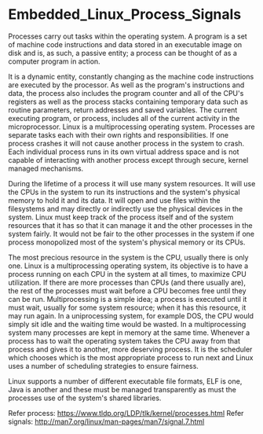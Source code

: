 # Embedded_Linux_Process_Signals
Processes carry out tasks within the operating system. A program is a set of machine code instructions and data stored in an executable image on disk and is, as such, a passive entity; a process can be thought of as a computer program in action.

It is a dynamic entity, constantly changing as the machine code instructions are executed by the processor. As well as the program's instructions and data, the process also includes the program counter and all of the CPU's registers as well as the process stacks containing temporary data such as routine parameters, return addresses and saved variables. The current executing program, or process, includes all of the current activity in the microprocessor. Linux is a multiprocessing operating system. Processes are separate tasks each with their own rights and responsibilities. If one process crashes it will not cause another process in the system to crash. Each individual process runs in its own virtual address space and is not capable of interacting with another process except through secure, kernel managed mechanisms.

During the lifetime of a process it will use many system resources. It will use the CPUs in the system to run its instructions and the system's physical memory to hold it and its data. It will open and use files within the filesystems and may directly or indirectly use the physical devices in the system. Linux must keep track of the process itself and of the system resources that it has so that it can manage it and the other processes in the system fairly. It would not be fair to the other processes in the system if one process monopolized most of the system's physical memory or its CPUs.

The most precious resource in the system is the CPU, usually there is only one. Linux is a multiprocessing operating system, its objective is to have a process running on each CPU in the system at all times, to maximize CPU utilization. If there are more processes than CPUs (and there usually are), the rest of the processes must wait before a CPU becomes free until they can be run. Multiprocessing is a simple idea; a process is executed until it must wait, usually for some system resource; when it has this resource, it may run again. In a uniprocessing system, for example DOS, the CPU would simply sit idle and the waiting time would be wasted. In a multiprocessing system many processes are kept in memory at the same time. Whenever a process has to wait the operating system takes the CPU away from that process and gives it to another, more deserving process. It is the scheduler which chooses which is the most appropriate process to run next and Linux uses a number of scheduling strategies to ensure fairness.

Linux supports a number of different executable file formats, ELF is one, Java is another and these must be managed transparently as must the processes use of the system's shared libraries.

Refer process: https://www.tldp.org/LDP/tlk/kernel/processes.html
Refer signals: http://man7.org/linux/man-pages/man7/signal.7.html
